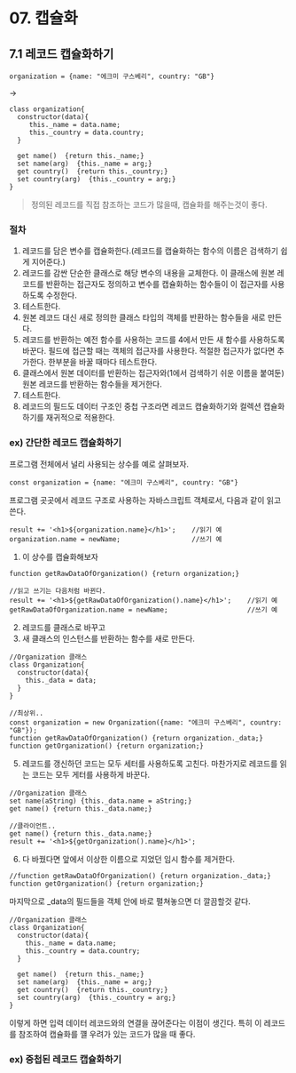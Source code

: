 # 07. 캡슐화

## 7.1 레코드 캡슐화하기
```JS
organization = {name: "에크미 구스베리", country: "GB"}
```
->
```JS
class organization{
  constructor(data){
     this._name = data.name;
     this._country = data.country;
  }
  
  get name()  {return this._name;}
  set name(arg)  {this._name = arg;}
  get country()  {return this._country;}
  set country(arg)  {this._country = arg;}
}
```
> 정의된 레코드를 직접 참조하는 코드가 많을때, 캡슐화를 해주는것이 좋다.


### 절차
1. 레코드를 담은 변수를 캡슐화한다.(레코드를 캡슐화하는 함수의 이름은 검색하기 쉽게 지어준다.)
2. 레코드를 감싼 단순한 클래스로 해당 변수의 내용을 교체한다. 이 클래스에 원본 레코드를 반환하는 접근자도 정의하고 변수를 캡슐화하는 함수들이 이 접근자를 사용하도록 수정한다.
3. 테스트한다.
4. 원본 레코드 대신 새로 정의한 클래스 타입의 객체를 반환하는 함수들을 새로 만든다.
5. 레코드를 반환하는 예전 함수를 사용하는 코드를 4에서 만든 새 함수를 사용하도록 바꾼다. 필드에 접근할 때는 객체의 접근자를 사용한다. 적절한 접근자가 없다면 추가한다. 한부분을 바꿀 때마다 테스트한다.
6. 클래스에서 원본 데이터를 반환하는 접근자와(1에서 검색하기 쉬운 이름을 붙여둔) 원본 레코드를 반환하는 함수들을 제거한다.
7. 테스트한다.
8. 레코드의 필드도 데이터 구조인 중첩 구조라면 레코드 캡슐화하기와 컬렉션 캡슐화하기를 재귀적으로 적용한다.

### ex) 간단한 레코드 캡슐화하기
프로그램 전체에서 널리 사용되는 상수를 예로 살펴보자.
```JS
const organization = {name: "에크미 구스베리", country: "GB"}
```
프로그램 곳곳에서 레코드 구조로 사용하는 자바스크립트 객체로서, 다음과 같이 읽고 쓴다.
```JS
result += '<h1>${organization.name}</h1>';    //읽기 예
organization.name = newName;                  //쓰기 예
```
1. 이 상수를 캡슐화해보자
```JS
function getRawDataOfOrganization() {return organization;}

//읽고 쓰기는 다음처럼 바뀐다.
result += '<h1>${getRawDataOfOrganization().name}</h1>';    //읽기 예
getRawDataOfOrganization.name = newName;                    //쓰기 예
```
2. 레코드를 클래스로 바꾸고
4. 새 클래스의 인스턴스를 반환하는 함수를 새로 만든다.

```JS
//Organization 클래스
class Organization{
  constructor(data){
    this._data = data;
  }
}

//최상위..
const organization = new Organization({name: "에크미 구스베리", country: "GB"});
function getRawDataOfOrganization() {return organization._data;}
function getOrganization() {return organization;}
```

5. 레코드를 갱신하던 코드는 모두 세터를 사용하도록 고친다. 마찬가지로 레코드를 읽는 코드는 모두 게터를 사용하게 바꾼다.
```JS
//Organization 클래스
set name(aString) {this._data.name = aString;}
get name() {return this._data.name;}

//클라이언트..
get name() {return this._data.name;}
result += '<h1>${getOrganization().name}</h1>';
```

6. 다 바꿨다면 앞에서 이상한 이름으로 지었던 임시 함수를 제거한다.
```JS
//function getRawDataOfOrganization() {return organization._data;}
function getOrganization() {return organization;}
```
마지막으로 _data의 필드들을 객체 안에 바로 펼쳐놓으면 더 깔끔할것 같다.
```JS
//Organization 클래스
class Organization{
  constructor(data){
    this._name = data.name;
    this._country = data.country;
  }
  
  get name()  {return this._name;}
  set name(arg)  {this._name = arg;}
  get country()  {return this._country;}
  set country(arg)  {this._country = arg;}
}
```
이렇게 하면 입력 데이터 레코드와의 연결을 끊어준다는 이점이 생긴다. 특히 이 레코드를 참조하여 캡슐화를 꺨 우려가 있는 코드가 많을 때 좋다.

### ex) 중첩된 레코드 캡슐화하기
